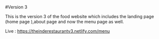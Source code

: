 #Version 3

This is the version 3 of the food website which includes the landing page (home page ),about page and now the menu page as well.

Live : https://theinderestaurantv3.netlify.com/menu